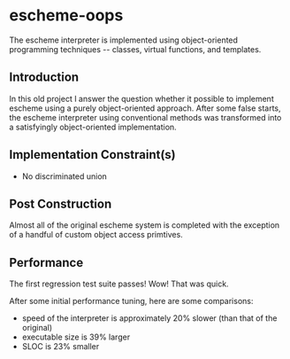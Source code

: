 escheme-oops
================

The escheme interpreter is implemented using object-oriented programming techniques -- classes, virtual functions, and templates.

## Introduction

In this old project I answer the question whether it possible to implement escheme
using a purely object-oriented approach. After some false starts, the escheme interpreter using conventional methods was transformed into
a satisfyingly object-oriented implementation.

## Implementation Constraint(s)

* No discriminated union

## Post Construction

Almost all of the original escheme system is completed with the exception of a handful of custom object access primtives.

## Performance

The first regression test suite passes! Wow! That was quick.

After some initial performance tuning, here are some comparisons:

* speed of the interpreter is approximately 20% slower (than that of the original)
* executable size is 39% larger
* SLOC is 23% smaller




